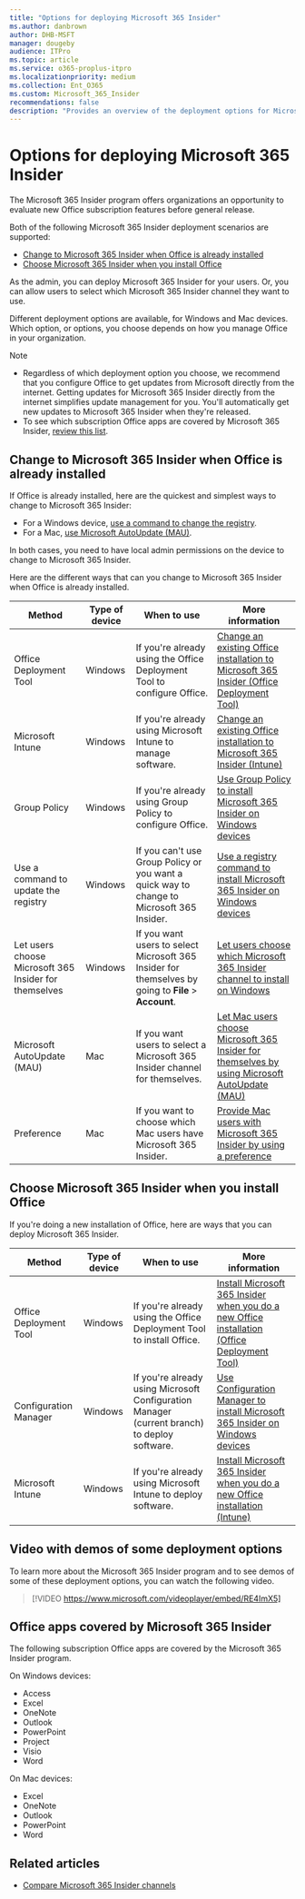 ```yaml
---
title: "Options for deploying Microsoft 365 Insider"
ms.author: danbrown
author: DHB-MSFT
manager: dougeby
audience: ITPro
ms.topic: article
ms.service: o365-proplus-itpro
ms.localizationpriority: medium
ms.collection: Ent_O365
ms.custom: Microsoft_365_Insider
recommendations: false
description: "Provides an overview of the deployment options for Microsoft 365 Insider for Windows and Mac"
---
```


# Options for deploying Microsoft 365 Insider

The Microsoft 365 Insider program offers organizations an opportunity to evaluate new Office subscription features before general release.

Both of the following Microsoft 365 Insider deployment scenarios are supported:
 - [Change to Microsoft 365 Insider when Office is already installed](#change-to-microsoft-365-insider-when-office-is-already-installed)
 - [Choose Microsoft 365 Insider when you install Office](#choose-microsoft-365-insider-when-you-install-office)

As the admin, you can deploy Microsoft 365 Insider for your users. Or, you can allow users to select which Microsoft 365 Insider channel they want to use.

Different deployment options are available, for Windows and Mac devices. Which option, or options, you choose depends on how you manage Office in your organization.

> [!NOTE]
> - Regardless of which deployment option you choose, we recommend that you configure Office to get updates from Microsoft directly from the internet. Getting updates for Microsoft 365 Insider directly from the internet simplifies update management for you. You'll automatically get new updates to Microsoft 365 Insider when they're released.
> - To see which subscription Office apps are covered by Microsoft 365 Insider, [review this list](#office-apps-covered-by-microsoft-365-insider).

## Change to Microsoft 365 Insider when Office is already installed

If Office is already installed, here are the quickest and simplest ways to change to Microsoft 365 Insider:

- For a Windows device, [use a command to change the registry](registry.md).
- For a Mac, [use Microsoft AutoUpdate (MAU)](microsoft-autoupdate.md).  

In both cases, you need to have local admin permissions on the device to change to Microsoft 365 Insider.

Here are the different ways that can you change to Microsoft 365 Insider when Office is already installed.

|Method  |Type of device|When to use  |More information  |
|---------|---------|---------|---------|
|Office Deployment Tool  |Windows |If you're already using the Office Deployment Tool to configure Office.  |[Change an existing Office installation to Microsoft 365 Insider (Office Deployment Tool)](office-deployment-tool.md#change-an-existing-office-installation-to-microsoft-365-insider) |
|Microsoft Intune |Windows |If you're already using Microsoft Intune to manage software.|[Change an existing Office installation to Microsoft 365 Insider (Intune)](intune.md#change-an-existing-office-installation-to-microsoft-365-insider) |
|Group Policy   |Windows |If you're already using Group Policy to configure Office.   | [Use Group Policy to install Microsoft 365 Insider on Windows devices](group-policy.md) |
|Use a command to update the registry|Windows |If you can't use Group Policy or you want a quick way to change to Microsoft 365 Insider. |[Use a registry command to install Microsoft 365 Insider on Windows devices](registry.md)|
|Let users choose Microsoft 365 Insider for themselves |Windows |If you want users to select Microsoft 365 Insider for themselves by going to **File** > **Account**.|[Let users choose which Microsoft 365 Insider channel to install on Windows](user-choice.md)|
|Microsoft AutoUpdate (MAU) | Mac |If you want users to select a Microsoft 365 Insider channel for themselves. |[Let Mac users choose Microsoft 365 Insider for themselves by using Microsoft AutoUpdate (MAU)](microsoft-autoupdate.md)    |
|Preference | Mac |If you want to choose which Mac users have Microsoft 365 Insider. |[Provide Mac users with Microsoft 365 Insider by using a preference](preference.md)|

## Choose Microsoft 365 Insider when you install Office

If you're doing a new installation of Office, here are ways that you can deploy Microsoft 365 Insider.

|Method  |Type of device|When to use  |More information  |
|---------|---------|---------|---------|
|Office Deployment Tool |Windows |If you're already using the Office Deployment Tool to install Office. |[Install Microsoft 365 Insider when you do a new Office installation (Office Deployment Tool)](office-deployment-tool.md#install-microsoft-365-insider-when-you-do-a-new-office-installation) |
|Configuration Manager |Windows |If you're already using Microsoft Configuration Manager (current branch) to deploy software. | [Use Configuration Manager to install Microsoft 365 Insider on Windows devices](configuration-manager.md)|
|Microsoft Intune |Windows |If you're already using Microsoft Intune to deploy software.|[Install Microsoft 365 Insider when you do a new Office installation (Intune)](intune.md#install-microsoft-365-insider-when-you-do-a-new-office-installation)      |

## Video with demos of some deployment options

To learn more about the Microsoft 365 Insider program and to see demos of some of these deployment options, you can watch the following video.

> [!VIDEO https://www.microsoft.com/videoplayer/embed/RE4ImX5] 

## Office apps covered by Microsoft 365 Insider

The following subscription Office apps are covered by the Microsoft 365 Insider program.

On Windows devices:
- Access
- Excel
- OneNote
- Outlook
- PowerPoint
- Project
- Visio
- Word

On Mac devices:
- Excel
- OneNote
- Outlook
- PowerPoint
- Word

## Related articles
- [Compare Microsoft 365 Insider channels](../compare-channels.md)
